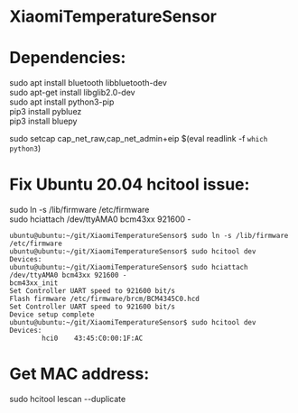 # XiaomiTemperatureSensor

# Dependencies:
sudo apt install bluetooth libbluetooth-dev  
sudo apt-get install libglib2.0-dev  
sudo apt install python3-pip  
pip3 install pybluez  
pip3 install bluepy  


sudo setcap cap_net_raw,cap_net_admin+eip $(eval readlink -f `which python3`)

# Fix Ubuntu 20.04 hcitool issue:
sudo ln -s /lib/firmware /etc/firmware  
sudo hciattach /dev/ttyAMA0 bcm43xx 921600 -  
```console
ubuntu@ubuntu:~/git/XiaomiTemperatureSensor$ sudo ln -s /lib/firmware /etc/firmware
ubuntu@ubuntu:~/git/XiaomiTemperatureSensor$ sudo hcitool dev
Devices:
ubuntu@ubuntu:~/git/XiaomiTemperatureSensor$ sudo hciattach /dev/ttyAMA0 bcm43xx 921600 -
bcm43xx_init
Set Controller UART speed to 921600 bit/s
Flash firmware /etc/firmware/brcm/BCM4345C0.hcd
Set Controller UART speed to 921600 bit/s
Device setup complete
ubuntu@ubuntu:~/git/XiaomiTemperatureSensor$ sudo hcitool dev
Devices:
        hci0    43:45:C0:00:1F:AC
```

# Get MAC address:
sudo hcitool lescan --duplicate  

